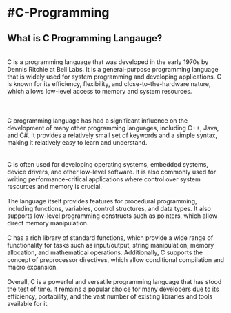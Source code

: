 # #C-Programming

<h2>What is C Programming Langauge? </h2><br>
C is a programming language that was developed in the early 1970s by Dennis Ritchie at Bell Labs. It is a general-purpose programming language that is widely used for system programming and developing applications. C is known for its efficiency, flexibility, and close-to-the-hardware nature, which allows low-level access to memory and system resources.
<Br><Br><Br><Br>
C programming language has had a significant influence on the development of many other programming languages, including C++, Java, and C#. It provides a relatively small set of keywords and a simple syntax, making it relatively easy to learn and understand.
<Br><Br><Br>
C is often used for developing operating systems, embedded systems, device drivers, and other low-level software. It is also commonly used for writing performance-critical applications where control over system resources and memory is crucial.
<Br><Br>
The language itself provides features for procedural programming, including functions, variables, control structures, and data types. It also supports low-level programming constructs such as pointers, which allow direct memory manipulation.
<Br><Br>
C has a rich library of standard functions, which provide a wide range of functionality for tasks such as input/output, string manipulation, memory allocation, and mathematical operations. Additionally, C supports the concept of preprocessor directives, which allow conditional compilation and macro expansion.
<Br><Br>
Overall, C is a powerful and versatile programming language that has stood the test of time. It remains a popular choice for many developers due to its efficiency, portability, and the vast number of existing libraries and tools available for it.
